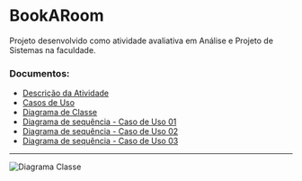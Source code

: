 # BookARoom
Projeto desenvolvido como atividade avaliativa em Análise e Projeto de Sistemas na faculdade.

### Documentos:
- [Descrição da Atividade](https://github.com/deisesan/BookARoom/blob/main/doc/Atividade%20Avaliativa%20-%20DCP%20-%202023.2.pdf)
- [Casos de Uso](https://github.com/deisesan/BookARoom/blob/main/doc/Casos%20de%20Uso%20-%20Resumidos.pdf)
- [Diagrama de Classe](https://github.com/deisesan/BookARoom/blob/main/doc/Diagrama%20Classe.png)
- [Diagrama de sequência - Caso de Uso 01]()
- [Diagrama de sequência - Caso de Uso 02]()
- [Diagrama de sequência - Caso de Uso 03]()

---

![Diagrama Classe](https://github.com/deisesan/BookARoom/assets/60986602/5a970715-c999-4018-865b-9b01283a0b81)

